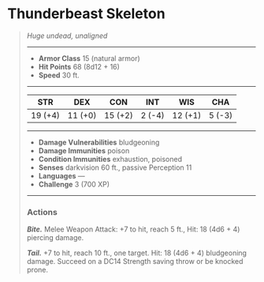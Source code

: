 # Thunderbeast Skeleton
>*Huge undead, unaligned*
>___
>- **Armor Class** 15 (natural armor)
>- **Hit Points** 68 (8d12 + 16)
>- **Speed** 30 ft.
>___
>|STR|DEX|CON|INT|WIS|CHA|
>|:---:|:---:|:---:|:---:|:---:|:---:|
>|19 (+4)|11 (+0)|15 (+2)|2 (-4)|12 (+1)|5 (-3)|
>___
>- **Damage Vulnerabilities** bludgeoning
>- **Damage Immunities** poison
>- **Condition Immunities** exhaustion, poisoned
>- **Senses** darkvision 60 ft., passive Perception 11
>- **Languages** —
>- **Challenge** 3 (700 XP)
>___
>### Actions
>***Bite.*** Melee Weapon Attack: +7 to hit, reach 5 ft., Hit: 18 (4d6 + 4) piercing damage.  
>
>***Tail.*** +7 to hit, reach 10 ft., one target. Hit: 18 (4d6 + 4) bludgeoning damage. Succeed on a DC14 Strength saving throw or be knocked prone.